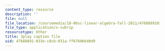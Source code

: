 ```yaml
---
content_type: resource
description: ''
file: null
file_location: /coursemedia/18-06sc-linear-algebra-fall-2011/47688891033ec0cb031aff67606640d9_0oBJN8F616U.srt
file_type: application/x-subrip
resourcetype: Other
title: 3play caption file
uid: 47688891-033e-c0cb-031a-ff67606640d9
---
```

